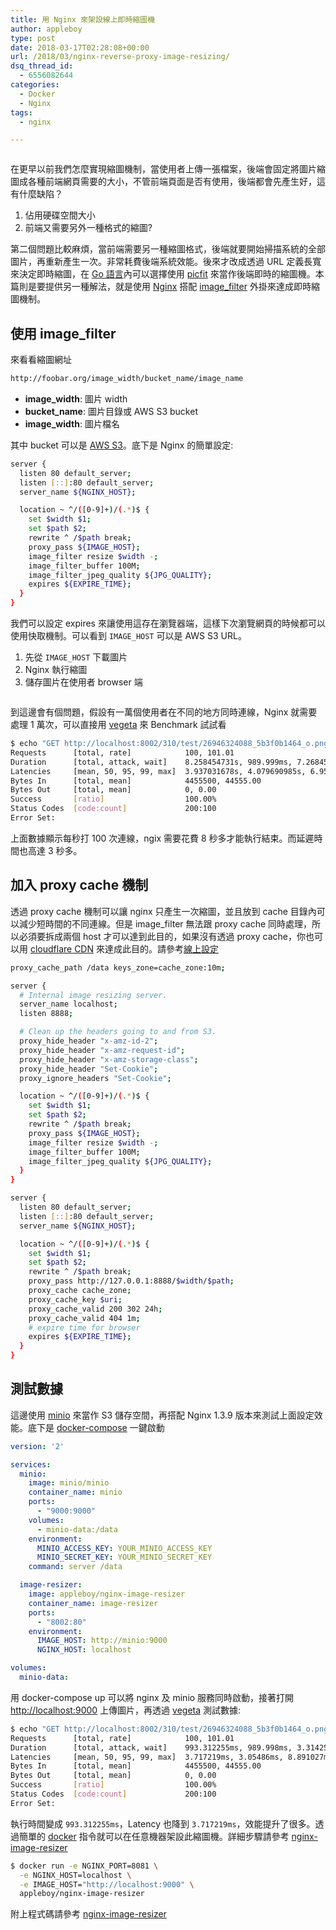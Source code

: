 ```yaml
---
title: 用 Nginx 來架設線上即時縮圖機
author: appleboy
type: post
date: 2018-03-17T02:28:08+00:00
url: /2018/03/nginx-reverse-proxy-image-resizing/
dsq_thread_id:
  - 6556082644
categories:
  - Docker
  - Nginx
tags:
  - nginx

---
```

[<img src="https://i0.wp.com/farm1.staticflickr.com/790/26946324088_93725a917b_z.jpg?w=840&#038;ssl=1" alt="" data-recalc-dims="1" />][1]

在更早以前我們怎麼實現縮圖機制，當使用者上傳一張檔案，後端會固定將圖片縮圖成各種前端網頁需要的大小，不管前端頁面是否有使用，後端都會先產生好，這有什麼缺陷？

  1. 佔用硬碟空間大小
  2. 前端又需要另外一種格式的縮圖?

第二個問題比較麻煩，當前端需要另一種縮圖格式，後端就要開始掃描系統的全部圖片，再重新產生一次。非常耗費後端系統效能。後來才改成透過 URL 定義長寬來決定即時縮圖，在 [Go 語言][2]內可以選擇使用 [picfit][3] 來當作後端即時的縮圖機。本篇則是要提供另一種解法，就是使用 [Nginx][4] 搭配 [image_filter][5] 外掛來達成即時縮圖機制。

<!--more-->

## 使用 image_filter

來看看縮圖網址

```bash
http://foobar.org/image_width/bucket_name/image_name
```

  * **image_width**: 圖片 width
  * **bucket_name**: 圖片目錄或 AWS S3 bucket
  * **image_width**: 圖片檔名

其中 bucket 可以是 [AWS S3][6]。底下是 Nginx 的簡單設定:

```bash
server {
  listen 80 default_server;
  listen [::]:80 default_server;
  server_name ${NGINX_HOST};

  location ~ ^/([0-9]+)/(.*)$ {
    set $width $1;
    set $path $2;
    rewrite ^ /$path break;
    proxy_pass ${IMAGE_HOST};
    image_filter resize $width -;
    image_filter_buffer 100M;
    image_filter_jpeg_quality ${JPG_QUALITY};
    expires ${EXPIRE_TIME};
  }
}
```

我們可以設定 expires 來讓使用這存在瀏覽器端，這樣下次瀏覽網頁的時候都可以使用快取機制。可以看到 `IMAGE_HOST` 可以是 AWS S3 URL。

  1. 先從 `IMAGE_HOST` 下載圖片
  2. Nginx 執行縮圖
  3. 儲存圖片在使用者 browser 端

[<img src="https://i1.wp.com/farm1.staticflickr.com/817/40809061222_088e694426_z.jpg?w=840&#038;ssl=1" alt="" data-recalc-dims="1" />][7]

到這邊會有個問題，假設有一萬個使用者在不同的地方同時連線，Nginx 就需要處理 1 萬次，可以直接用 [vegeta][8] 來 Benchmark 試試看

```bash
$ echo "GET http://localhost:8002/310/test/26946324088_5b3f0b1464_o.png" | vegeta attack -rate=100 -connections=1 -duration=1s | tee results.bin | vegeta report
Requests      [total, rate]            100, 101.01
Duration      [total, attack, wait]    8.258454731s, 989.999ms, 7.268455731s
Latencies     [mean, 50, 95, 99, max]  3.937031678s, 4.079690985s, 6.958110121s, 7.205018428s, 7.268455731s
Bytes In      [total, mean]            4455500, 44555.00
Bytes Out     [total, mean]            0, 0.00
Success       [ratio]                  100.00%
Status Codes  [code:count]             200:100
Error Set:
```

上面數據顯示每秒打 100 次連線，ngix 需要花費 8 秒多才能執行結束。而延遲時間也高達 3 秒多。

## 加入 proxy cache 機制

透過 proxy cache 機制可以讓 nginx 只產生一次縮圖，並且放到 cache 目錄內可以減少短時間的不同連線。但是 image_filter 無法跟 proxy cache 同時處理，所以必須要拆成兩個 host 才可以達到此目的，如果沒有透過 proxy cache，你也可以用 [cloudflare CDN][9] 來達成此目的。請參考[線上設定][10]

```bash
proxy_cache_path /data keys_zone=cache_zone:10m;

server {
  # Internal image resizing server.
  server_name localhost;
  listen 8888;

  # Clean up the headers going to and from S3.
  proxy_hide_header "x-amz-id-2";
  proxy_hide_header "x-amz-request-id";
  proxy_hide_header "x-amz-storage-class";
  proxy_hide_header "Set-Cookie";
  proxy_ignore_headers "Set-Cookie";

  location ~ ^/([0-9]+)/(.*)$ {
    set $width $1;
    set $path $2;
    rewrite ^ /$path break;
    proxy_pass ${IMAGE_HOST};
    image_filter resize $width -;
    image_filter_buffer 100M;
    image_filter_jpeg_quality ${JPG_QUALITY};
  }
}

server {
  listen 80 default_server;
  listen [::]:80 default_server;
  server_name ${NGINX_HOST};

  location ~ ^/([0-9]+)/(.*)$ {
    set $width $1;
    set $path $2;
    rewrite ^ /$path break;
    proxy_pass http://127.0.0.1:8888/$width/$path;
    proxy_cache cache_zone;
    proxy_cache_key $uri;
    proxy_cache_valid 200 302 24h;
    proxy_cache_valid 404 1m;
    # expire time for browser
    expires ${EXPIRE_TIME};
  }
}
```

## 測試數據

這邊使用 [minio][11] 來當作 S3 儲存空間，再搭配 Nginx 1.3.9 版本來測試上面設定效能。底下是 [docker-compose][12] 一鍵啟動

```yml
version: '2'

services:
  minio:
    image: minio/minio
    container_name: minio
    ports:
      - "9000:9000"
    volumes:
      - minio-data:/data
    environment:
      MINIO_ACCESS_KEY: YOUR_MINIO_ACCESS_KEY
      MINIO_SECRET_KEY: YOUR_MINIO_SECRET_KEY
    command: server /data

  image-resizer:
    image: appleboy/nginx-image-resizer
    container_name: image-resizer
    ports:
      - "8002:80"
    environment:
      IMAGE_HOST: http://minio:9000
      NGINX_HOST: localhost

volumes:
  minio-data:
```

用 docker-compose up 可以將 nginx 及 minio 服務同時啟動，接著打開 <http://localhost:9000> 上傳圖片，再透過 [vegeta][8] 測試數據:

```bash
$ echo "GET http://localhost:8002/310/test/26946324088_5b3f0b1464_o.png" | vegeta attack -rate=100 -connections=1 -duration=1s | tee results.bin | vegeta report
Requests      [total, rate]            100, 101.01
Duration      [total, attack, wait]    993.312255ms, 989.998ms, 3.314255ms
Latencies     [mean, 50, 95, 99, max]  3.717219ms, 3.05486ms, 8.891027ms, 12.488937ms, 12.520428ms
Bytes In      [total, mean]            4455500, 44555.00
Bytes Out     [total, mean]            0, 0.00
Success       [ratio]                  100.00%
Status Codes  [code:count]             200:100
Error Set:
```

執行時間變成 `993.312255ms`，Latency 也降到 `3.717219ms`，效能提升了很多。透過簡單的 [docker][13] 指令就可以在任意機器架設此縮圖機。詳細步驟請參考 [nginx-image-resizer][14]

```bash
$ docker run -e NGINX_PORT=8081 \
  -e NGINX_HOST=localhost \
  -e IMAGE_HOST="http://localhost:9000" \
  appleboy/nginx-image-resizer
```

附上程式碼請參考 [nginx-image-resizer][14]

 [1]: https://i0.wp.com/farm1.staticflickr.com/790/26946324088_93725a917b_z.jpg?ssl=1
 [2]: https://golang.org
 [3]: https://github.com/thoas/picfit
 [4]: http://nginx.org
 [5]: http://nginx.org/en/docs/http/ngx_http_image_filter_module.html
 [6]: https://aws.amazon.com/tw/s3/
 [7]: https://i1.wp.com/farm1.staticflickr.com/817/40809061222_088e694426_z.jpg?ssl=1
 [8]: https://github.com/tsenart/vegeta
 [9]: https://www.cloudflare.com/cdn/
 [10]: https://github.com/appleboy/nginx-image-resizer/blob/ab1e460de8774eccc4cae06a5c7e37536899126e/default.conf#L1-L44
 [11]: https://minio.io/
 [12]: https://docs.docker.com/compose/
 [13]: https://www.docker.com
 [14]: https://github.com/appleboy/nginx-image-resizer